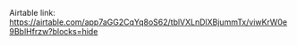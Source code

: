 Airtable link: https://airtable.com/app7aGG2CqYq8oS62/tblVXLnDlXBjummTx/viwKrW0e9BblHfrzw?blocks=hide